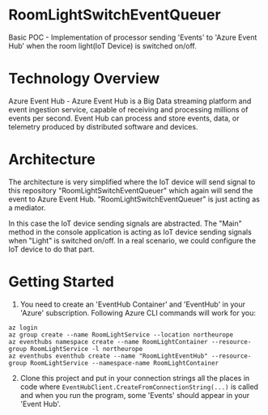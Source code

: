 # RoomLightSwitchEventQueuer
Basic POC - Implementation of processor sending 'Events' to 'Azure Event Hub' when the room light(IoT Device) is switched on/off. 

# Technology Overview

Azure Event Hub - Azure Event Hub is a Big Data streaming platform and event ingestion service, capable of receiving and processing millions of events per second. Event Hub can process and store events, data, or telemetry produced by distributed software and devices. 

# Architecture

The architecture is very simplified where the IoT device will send signal to this repository "RoomLightSwitchEventQueuer" which again will send the event to Azure Event Hub. "RoomLightSwitchEventQueuer" is just acting as a mediator. 

In this case the IoT device sending signals are abstracted. The "Main" method in the console application is acting as IoT device sending signals when "Light" is switched on/off. In a real scenario, we could configure the IoT device to do that part. 

# Getting Started

1) You need to create an 'EventHub Container' and 'EventHub' in your 'Azure' subscription. Following Azure CLI commands will work for you:

```
az login
az group create --name RoomLightService --location northeurope
az eventhubs namespace create --name RoomLightContainer --resource-group RoomLightService -l northeurope
az eventhubs eventhub create --name "RoomLightEventHub" --resource-group RoomLightService --namespace-name RoomLightContainer
```
2) Clone this project and put in your connection strings all the places in code where `EventHubClient.CreateFromConnectionString(...)` is called and when you run the program, some 'Events' should appear in your 'Event Hub'. 
